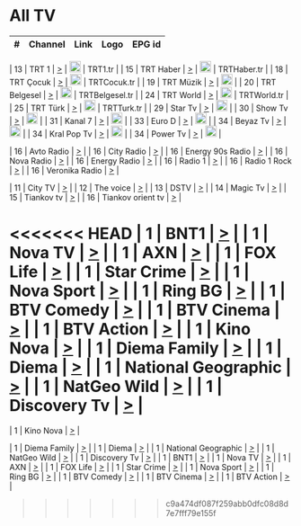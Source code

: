 <h1>All TV</h1>

| #   | Channel        | Link  | Logo | EPG id |
|:---:|:--------------:|:-----:|:----:|:------:|

| 13  | TRT 1            | [>](https://tv-trt1.medya.trt.com.tr/master.m3u8) | <img height="20" src="https://i.imgur.com/j786OLG.png"/> | TRT1.tr |
| 15  | TRT Haber        | [>](https://tv-trthaber.medya.trt.com.tr/master.m3u8) | <img height="20" src="https://i.imgur.com/OVfo8Ab.png"/> | TRTHaber.tr |
| 18  | TRT Çocuk        | [>](https://tv-trtcocuk.medya.trt.com.tr/master.m3u8) | <img height="20" src="https://i.imgur.com/QLFmD6d.png"/> | TRTCocuk.tr |
| 19  | TRT Müzik        | [>](https://tv-trtmuzik.medya.trt.com.tr/master.m3u8) | <img height="20" src="https://i.imgur.com/fIVFCEd.png"/> |
| 20  | TRT Belgesel     | [>](https://tv-trtbelgesel.medya.trt.com.tr/master.m3u8) | <img height="20" src="https://i.imgur.com/MGO87pe.png"/> | TRTBelgesel.tr |
| 24  | TRT World        | [>](https://tv-trtworld.medya.trt.com.tr/master.m3u8) | <img height="20" src="https://i.imgur.com/JEA2xpv.png"/> | TRTWorld.tr |
| 25  | TRT Türk         | [>](https://tv-trtturk.medya.trt.com.tr/master.m3u8) | <img height="20" src="https://i.imgur.com/OSTOQNw.png"/> | TRTTurk.tr |
| 29  | Star Tv   | [>](https://dogus-live.daioncdn.net/startv/startv_360p.m3u8) | <img height="20" src="https://i.imgur.com/IebUZx1.png"/> |
| 30  | Show Tv     | [>](https://ciner-live.daioncdn.net/showtv/showtv.m3u8) | <img height="20" src="https://i.imgur.com/IebUZx1.png"/> |
| 31  | Kanal 7     | [>](https://kanal7-live.daioncdn.net/kanal7/kanal7.m3u8) | <img height="20" src="https://i.imgur.com/IebUZx1.png"/> |
| 33  | Euro D    | [>](https://www.youtube.com/user/KanalD/live) | <img height="20" src="https://i.imgur.com/IebUZx1.png"/> |
| 34  | Beyaz Tv     | [>](https://beyaztv-live.daioncdn.net/beyaztv/beyaztv.m3u8) | <img height="20" src="https://i.imgur.com/IebUZx1.png"/> |
| 34  | Kral Pop Tv     | [>](https://www.youtube.com/watch?v=GuFTuKoXepw) | <img height="20" src="https://i.imgur.com/IebUZx1.png"/> |
| 34  | Power Tv     | [>](https://livetv.powerapp.com.tr/powerTV/powerhd.smil/chunklist.m3u8) | <img height="20" src="https://i.imgur.com/IebUZx1.png"/> |

| 16  | Avto Radio | [>](http://stream.metacast.eu/avtoradio.mp3.m3u) |
| 16  | City Radio | [>](http://stream.metacast.eu/city.aac.m3u) |
| 16  | Energy 90s Radio | [>](http://stream.metacast.eu/energy-90s.m3u) |
| 16  | Nova Radio | [>](http://stream.metacast.eu/nova.aac.m3u) |
| 16  | Energy Radio | [>](http://stream.metacast.eu/nrj.aac.m3u) |
| 16  | Radio 1 | [>](http://stream.metacast.eu/radio1.aac.m3u) |
| 16  | Radio 1 Rock | [>](http://stream.metacast.eu/radio1rock.aac.m3u) |
| 16  | Veronika Radio | [>](http://stream.metacast.eu/veronika.aac.m3u) |

| 11  | City TV | [>](https://tv.city.bg/play/tshls/citytv/index.m3u8) |
| 12  | The voice | [>](https://bss1.neterra.tv/thevoice/thevoice.m3u8) |
| 13  | DSTV | [>](http://46.249.95.140:8081/hls/data.m3u8) |
| 14  | Magic Tv | [>](https://bss1.neterra.tv/magictv/magictv.m3u8) |
| 15  | Tiankov tv | [>](https://streamer103.neterra.tv/tiankov-folk/live.m3u8) |
| 16  | Tiankov orient tv | [>](https://streamer103.neterra.tv/tiankov-orient/live.m3u8) |

<<<<<<< HEAD
| 1 | BNT1 | [>](https://ymkaya.xyz:36586/tv/bnt1/playlist.m3u8?wmsAuthSign=c2VydmVyX3RpbWU9MS8yNC8yMDI1IDQ6MTI6MDcgUE0maGFzaF92YWx1ZT1ha1M4UzM5R3hFV0VyUURaVFlDV3pnPT0mdmFsaWRtaW51dGVzPTYw) |
| 1 | Nova TV | [>](https://ymkaya.xyz:36586/tv/novatv/playlist.m3u8?wmsAuthSign=c2VydmVyX3RpbWU9MS8yNC8yMDI1IDQ6MTI6MTcgUE0maGFzaF92YWx1ZT1leGEwLzVRbGRRdjBLS005T0R3TUZnPT0mdmFsaWRtaW51dGVzPTYw) |
| 1 | AXN | [>](https://ymkaya.xyz:36586/tv/axn/playlist.m3u8?wmsAuthSign=c2VydmVyX3RpbWU9MS8yNC8yMDI1IDQ6MTI6MjcgUE0maGFzaF92YWx1ZT02bTc4UVJ4Q1hIMFluVnBXUkhSZCtBPT0mdmFsaWRtaW51dGVzPTYw) |
| 1 | FOX Life | [>](https://ymkaya.xyz:36586/tv/foxlife/playlist.m3u8?wmsAuthSign=c2VydmVyX3RpbWU9MS8yNC8yMDI1IDQ6MTI6MzcgUE0maGFzaF92YWx1ZT1DZ3BLb3BiZU5ScmtwVW5ETkdxNTl3PT0mdmFsaWRtaW51dGVzPTYw) |
| 1 | Star Crime | [>](https://ymkaya.xyz:36586/tv/foxcrime/playlist.m3u8?wmsAuthSign=c2VydmVyX3RpbWU9MS8yNC8yMDI1IDQ6MTI6NDcgUE0maGFzaF92YWx1ZT1OUGtueXZYMytHNHBLQ2JPa05oY2FRPT0mdmFsaWRtaW51dGVzPTYw) |
| 1 | Nova Sport | [>](https://ymkaya.xyz:36586/tv/novasport/playlist.m3u8?wmsAuthSign=c2VydmVyX3RpbWU9MS8yNC8yMDI1IDQ6MTI6NTggUE0maGFzaF92YWx1ZT1DbVhPUWl6Q3FSd2dwNkpuOFY2Sk13PT0mdmFsaWRtaW51dGVzPTYw) |
| 1 | Ring BG | [>](https://ymkaya.xyz:36586/tv/ringbg/playlist.m3u8?wmsAuthSign=c2VydmVyX3RpbWU9MS8yNC8yMDI1IDQ6MTM6MDggUE0maGFzaF92YWx1ZT1QT2dLSHJyQXVpVTNnbllORkhwNEpnPT0mdmFsaWRtaW51dGVzPTYw) |
| 1 | BTV Comedy | [>](https://ymkaya.xyz:36586/tv/btvcomedy/playlist.m3u8?wmsAuthSign=c2VydmVyX3RpbWU9MS8yNC8yMDI1IDQ6MTM6MTggUE0maGFzaF92YWx1ZT1FcEY2dnJBRyt3QUs0ajBCWHlEcEJ3PT0mdmFsaWRtaW51dGVzPTYw) |
| 1 | BTV Cinema | [>](https://ymkaya.xyz:36586/tv/btvcinema/playlist.m3u8?wmsAuthSign=c2VydmVyX3RpbWU9MS8yNC8yMDI1IDQ6MTM6MjggUE0maGFzaF92YWx1ZT0vdHRmT1FGU1RtSENhdk1lKzJnTUZBPT0mdmFsaWRtaW51dGVzPTYw) |
| 1 | BTV Action | [>](https://ymkaya.xyz:36586/tv/btvaction/playlist.m3u8?wmsAuthSign=c2VydmVyX3RpbWU9MS8yNC8yMDI1IDQ6MTM6MzggUE0maGFzaF92YWx1ZT1nRlEzWlpUa1NCanhCMnN3eFFySm9nPT0mdmFsaWRtaW51dGVzPTYw) |
| 1 | Kino Nova | [>](https://ymkaya.xyz:36586/tv/kinonova/playlist.m3u8?wmsAuthSign=c2VydmVyX3RpbWU9MS8yNC8yMDI1IDQ6MTM6NDggUE0maGFzaF92YWx1ZT1ETktaVkF1bm5Xc2dqWVRWRWpRQTF3PT0mdmFsaWRtaW51dGVzPTYw) |
| 1 | Diema Family | [>](https://ymkaya.xyz:36586/tv/diemafamily/playlist.m3u8?wmsAuthSign=c2VydmVyX3RpbWU9MS8yNC8yMDI1IDQ6MTM6NTcgUE0maGFzaF92YWx1ZT1rdDIrVE1jclpMRTdYa2M0a2c2Y1JnPT0mdmFsaWRtaW51dGVzPTYw) |
| 1 | Diema | [>](https://ymkaya.xyz:36586/tv/diema/playlist.m3u8?wmsAuthSign=c2VydmVyX3RpbWU9MS8yNC8yMDI1IDQ6MTQ6NTIgUE0maGFzaF92YWx1ZT1TSnhaTlNQTEtQUVd1NndUL3pNWmt3PT0mdmFsaWRtaW51dGVzPTYw) |
| 1 | National Geographic | [>](https://ymkaya.xyz:36586/tv/natgeo/playlist.m3u8?wmsAuthSign=c2VydmVyX3RpbWU9MS8yNC8yMDI1IDQ6MTU6MDIgUE0maGFzaF92YWx1ZT1DYTR1dTcvcnF6VG1TUlg2dEk1UkxBPT0mdmFsaWRtaW51dGVzPTYw) |
| 1 | NatGeo Wild | [>](https://ymkaya.xyz:36586/tv/natgeowild/playlist.m3u8?wmsAuthSign=c2VydmVyX3RpbWU9MS8yNC8yMDI1IDQ6MTU6MTIgUE0maGFzaF92YWx1ZT1WbktoNDkxRE9oaVNWM1VDaG8xMW5BPT0mdmFsaWRtaW51dGVzPTYw) |
| 1 | Discovery Tv | [>](https://ymkaya.xyz:36586/tv/discovery/playlist.m3u8?wmsAuthSign=c2VydmVyX3RpbWU9MS8yNC8yMDI1IDQ6MTU6MjIgUE0maGFzaF92YWx1ZT15Q25uRDVrYjRTUythdFNVOUEyS3RBPT0mdmFsaWRtaW51dGVzPTYw) |
=======


| 1 | Kino Nova | [>](https://ymkaya.xyz:11336/tv/kinonova/playlist.m3u8?wmsAuthSign=c2VydmVyX3RpbWU9MS8yLzIwMjUgNDo0MDoyMCBBTSZoYXNoX3ZhbHVlPWlFS1FrWEtMMVRFM3l5YklUWUJQUHc9PSZ2YWxpZG1pbnV0ZXM9NjA=) |

| 1 | Diema Family | [>](https://ymkaya.xyz:11336/tv/diemafamily/playlist.m3u8?wmsAuthSign=c2VydmVyX3RpbWU9MS8yLzIwMjUgNDo0MDozMCBBTSZoYXNoX3ZhbHVlPUVUaTVKTldvZTF5WVVCM0YwL21kaXc9PSZ2YWxpZG1pbnV0ZXM9NjA=) |
| 1 | Diema | [>](https://ymkaya.xyz:11336/tv/diema/playlist.m3u8?wmsAuthSign=c2VydmVyX3RpbWU9MS8yLzIwMjUgNDo0MDo0MCBBTSZoYXNoX3ZhbHVlPVlYMWVJT2NuUjNpUTBsaytEUFFOS2c9PSZ2YWxpZG1pbnV0ZXM9NjA=) |
| 1 | National Geographic | [>](https://ymkaya.xyz:11336/tv/natgeo/playlist.m3u8?wmsAuthSign=c2VydmVyX3RpbWU9MS8yLzIwMjUgNDo0MTo0MSBBTSZoYXNoX3ZhbHVlPTJQTlVmcG5nYWx0M013eUhGRGxnd0E9PSZ2YWxpZG1pbnV0ZXM9NjA=) |
| 1 | NatGeo Wild | [>](https://ymkaya.xyz:11336/tv/natgeowild/playlist.m3u8?wmsAuthSign=c2VydmVyX3RpbWU9MS8yLzIwMjUgNDo0MTo1MSBBTSZoYXNoX3ZhbHVlPVl1OXZaTTliN0hGWEN3eDBYd1duNkE9PSZ2YWxpZG1pbnV0ZXM9NjA=) |
| 1 | Discovery Tv | [>](https://ymkaya.xyz:11336/tv/discovery/playlist.m3u8?wmsAuthSign=c2VydmVyX3RpbWU9MS8yLzIwMjUgNDo0MjowMSBBTSZoYXNoX3ZhbHVlPWtBQmdLNlY2RmQwWElzMVYzSDJyVkE9PSZ2YWxpZG1pbnV0ZXM9NjA=) |
| 1 | BNT1 | [>](https://ymkaya.xyz:11336/tv/bnt1/playlist.m3u8?wmsAuthSign=c2VydmVyX3RpbWU9MS8yLzIwMjUgNDozODozOCBBTSZoYXNoX3ZhbHVlPVVrMVlRQXpJWlhYeUh6ZFVpSC9NMUE9PSZ2YWxpZG1pbnV0ZXM9NjA=) |
| 1 | Nova TV | [>](https://ymkaya.xyz:11336/tv/novatv/playlist.m3u8?wmsAuthSign=c2VydmVyX3RpbWU9MS8yLzIwMjUgNDozODo0OCBBTSZoYXNoX3ZhbHVlPUVxQjh1a0ZzYkVGZU8zZDFGTzdreVE9PSZ2YWxpZG1pbnV0ZXM9NjA=) |
| 1 | AXN | [>](https://ymkaya.xyz:11336/tv/axn/playlist.m3u8?wmsAuthSign=c2VydmVyX3RpbWU9MS8yLzIwMjUgNDozODo1OCBBTSZoYXNoX3ZhbHVlPUpkWStGY1hkNXhaOVpPZ0thQ0FZL3c9PSZ2YWxpZG1pbnV0ZXM9NjA=) |
| 1 | FOX Life | [>](https://ymkaya.xyz:11336/tv/foxlife/playlist.m3u8?wmsAuthSign=c2VydmVyX3RpbWU9MS8yLzIwMjUgNDozOToxMCBBTSZoYXNoX3ZhbHVlPWt1ZDc1T3AzYlZDTjJnSy9TU0xJZlE9PSZ2YWxpZG1pbnV0ZXM9NjA=) |
| 1 | Star Crime | [>](https://ymkaya.xyz:11336/tv/foxcrime/playlist.m3u8?wmsAuthSign=c2VydmVyX3RpbWU9MS8yLzIwMjUgNDozOToyMCBBTSZoYXNoX3ZhbHVlPXIwVU45Nm9FR1l2enNkTG9TanBxbmc9PSZ2YWxpZG1pbnV0ZXM9NjA=) |
| 1 | Nova Sport | [>](https://ymkaya.xyz:11336/tv/novasport/playlist.m3u8?wmsAuthSign=c2VydmVyX3RpbWU9MS8yLzIwMjUgNDozOTozMCBBTSZoYXNoX3ZhbHVlPXlSZ0UxazVaM0xhSmc0NmR4T0c1T2c9PSZ2YWxpZG1pbnV0ZXM9NjA=) |
| 1 | Ring BG | [>](https://ymkaya.xyz:11336/tv/ringbg/playlist.m3u8?wmsAuthSign=c2VydmVyX3RpbWU9MS8yLzIwMjUgNDozOTo0MCBBTSZoYXNoX3ZhbHVlPTR4aUlFNHVUYWN4enY1WkVuOFZma2c9PSZ2YWxpZG1pbnV0ZXM9NjA=) |
| 1 | BTV Comedy | [>](https://ymkaya.xyz:11336/tv/btvcomedy/playlist.m3u8?wmsAuthSign=c2VydmVyX3RpbWU9MS8yLzIwMjUgNDozOTo1MCBBTSZoYXNoX3ZhbHVlPUtrMTJ2RHNTTUU1RFp1ZkVOdXFSK3c9PSZ2YWxpZG1pbnV0ZXM9NjA=) |
| 1 | BTV Cinema | [>](https://ymkaya.xyz:11336/tv/btvcinema/playlist.m3u8?wmsAuthSign=c2VydmVyX3RpbWU9MS8yLzIwMjUgNDozOTo1OSBBTSZoYXNoX3ZhbHVlPTZWcU9FZW56cG1NM1lrYy8xNE5NeHc9PSZ2YWxpZG1pbnV0ZXM9NjA=) |
| 1 | BTV Action | [>](https://ymkaya.xyz:11336/tv/btvaction/playlist.m3u8?wmsAuthSign=c2VydmVyX3RpbWU9MS8yLzIwMjUgNDo0MDoxMCBBTSZoYXNoX3ZhbHVlPUlDd0ErRkZVWThyMVZwR3c2REdGZ3c9PSZ2YWxpZG1pbnV0ZXM9NjA=) |
>>>>>>> c9a474df087f259abb0dfc08d8d7e7fff79e155f
